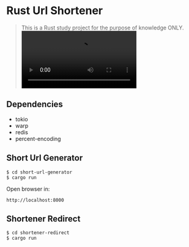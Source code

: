 # Rust Url Shortener
> This is a Rust study project for the purpose of knowledge ONLY.
![](https://user-images.githubusercontent.com/8452419/122085842-83564b00-cdd9-11eb-8167-11e162d56638.mp4)
## Dependencies
- tokio
- warp
- redis
- percent-encoding 
## Short Url Generator
```
$ cd short-url-generator
$ cargo run
```
Open browser in:
```
http://localhost:8000
```
## Shortener Redirect
```
$ cd shortener-redirect
$ cargo run
```

